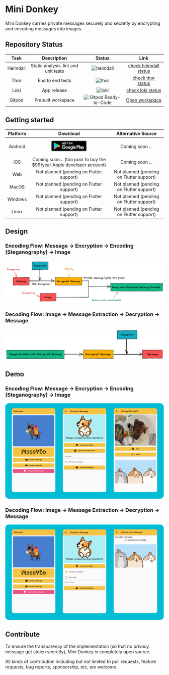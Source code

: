 # Mini Donkey

Mini Donkey carries private messages securely and secretly by encrypting and encoding messages into images.

## Repository Status

| Task | Description | Status | Link |
|:----:|:-----------:|:------:|:----:|
| Heimdall | Static analysis, lint and unit tests | ![heimdall](https://github.com/tianhaoz95/photochat/workflows/heimdall/badge.svg?branch=master) | [check heimdall status](https://github.com/tianhaoz95/photochat/actions?query=workflow%3Aheimdall+branch%3Amaster) |
| Thor | End to end tests | ![thor](https://github.com/tianhaoz95/photochat/workflows/thor/badge.svg?branch=master) |  [check thor status](https://github.com/tianhaoz95/photochat/actions?query=workflow%3Athor+branch%3Amaster) |
| Loki | App release | ![loki](https://github.com/tianhaoz95/photochat/workflows/loki/badge.svg?branch=master) |  [check loki status](https://github.com/tianhaoz95/photochat/actions?query=workflow%3Aloki+branch%3Amaster) |
|Gitpod | Prebuilt workspace | ![Gitpod Ready-to-Code](https://img.shields.io/badge/Gitpod-Ready--to--Code-blue?logo=gitpod) | [Open workspace](https://gitpod.io/#https://github.com/tianhaoz95/photochat) |

## Getting started

| Platform | Download | Alternative Source |
|:--------:|:--------:|:------------------:|
| Android | ![get it on play store](assets/post/google_play_store_logo.png) | Coming soon ... |
| iOS | Coming soon... (too poor to buy the $99/year Apple developer account) | Coming soon ... |
| Web | Not planned (pending on Flutter support) | Not planned (pending on Flutter support) |
| MacOS | Not planned (pending on Flutter support) | Not planned (pending on Flutter support) |
| Windows | Not planned (pending on Flutter support) | Not planned (pending on Flutter support) |
| Linux | Not planned (pending on Flutter support) | Not planned (pending on Flutter support) |

## Design

### Encoding Flow: Message -> Encryption -> Encoding (Steganography) -> Image

![encoding flow](./assets/post/encoding_flow.png)

### Decoding Flow: Image -> Message Extraction -> Decryption -> Message

![decoding flow](./assets/post/decoding_flow.png)

## Demo

### Encoding Flow: Message -> Encryption -> Encoding (Steganography) -> Image

![encoding app demo](./assets/post/encoding_flow_app_demo.png)

### Decoding Flow: Image -> Message Extraction -> Decryption -> Message

![decoding app demo](./assets/post/decoding_flow_app_demo.png)

## Contribute

To ensure the transparency of the implementation (so that no privacy message get stolen secretly), Mini Donkey is completely open source.

All kinds of contribution including but not limited to pull requests, feature requests, bug reports, sponsorship, etc, are welcome.
